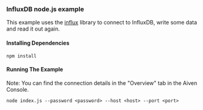 ### InfluxDB node.js example

This example uses the [influx](https://www.npmjs.com/package/influx) library to connect to InfluxDB, write some data and read it out again.


#### Installing Dependencies  
```
npm install
```

#### Running The Example
Note: You can find the connection details in the "Overview" tab in the Aiven Console.
```
node index.js --password <password> --host <host> --port <port> 
```
